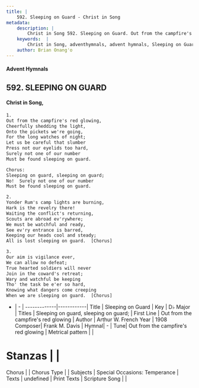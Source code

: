 ```yaml
---
title: |
    592. Sleeping on Guard - Christ in Song
metadata:
    description: |
        Christ in Song 592. Sleeping on Guard. Out from the campfire's red glowing, Cheerfully shedding the light, Onto the pickets we're going, For the long watches of night; Let us be careful that slumber Press not our eyelids too hard, Surely not one of our number Must be found sleeping on guard. Chorus: Sleeping on guard, sleeping on guard; No!  Surely not one of our number Must be found sleeping on guard.
    keywords:  |
        Christ in Song, adventhymnals, advent hymnals, Sleeping on Guard, Out from the campfire's red glowing. Sleeping on guard, sleeping on guard;
    author: Brian Onang'o
---
```


#### Advent Hymnals
## 592. SLEEPING ON GUARD
####  Christ in Song,

```txt
1.
Out from the campfire's red glowing,
Cheerfully shedding the light,
Onto the pickets we're going,
For the long watches of night;
Let us be careful that slumber
Press not our eyelids too hard,
Surely not one of our number
Must be found sleeping on guard.

Chorus:
Sleeping on guard, sleeping on guard;
No!  Surely not one of our number
Must be found sleeping on guard.

2.
Yonder Rum's camp lights are burning,
Hark is the revelry there!
Waiting the conflict's returning,
Scouts are abroad ev'rywhere;
We must be watchful and ready,
See ev'ry entrance is barred,
Keeping our heads cool and steady;
All is lost sleeping on guard.  [Chorus]

3.
Our aim is vigilance ever,
We can allow no defeat;
True hearted soldiers will never
Join in the coward's retreat;
Wary and watchful be keeping
Tho' the task be e'er so hard,
Knowing what dangers come creeping
When we are sleeping on guard.  [Chorus]

```

- |   -  |
-------------|------------|
Title | Sleeping on Guard |
Key | D♭ Major |
Titles | Sleeping on guard, sleeping on guard; |
First Line | Out from the campfire's red glowing |
Author | Arthur W. French
Year | 1908
Composer| Frank M. Davis |
Hymnal|  - |
Tune| Out from the campfire's red glowing |
Metrical pattern | |
# Stanzas |  |
Chorus |  |
Chorus Type |  |
Subjects | Special Occasions: Temperance |
Texts | undefined |
Print Texts | 
Scripture Song |  |
    
